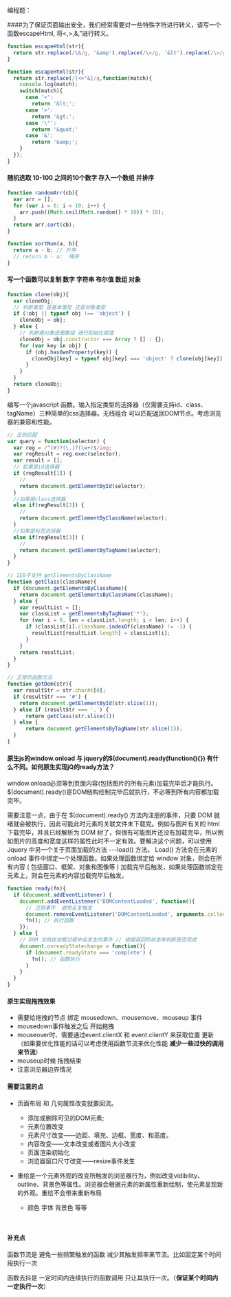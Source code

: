 编程题：

####为了保证页面输出安全，我们经常需要对一些特殊字符进行转义，请写一个函数escapeHtml, 将<,>,&,”进行转义。

```javascript
function escapeHtml(str){
  return str.replace(/\&/g, '&amp').replace(/\</g, '&lt').replace(/\>/g, '&gt').replace(/\"/g, '&quto');
}

function escapeHtml(str){
  return str.replace(/[<>"&]/g,function(match){
    console.log(match);
    switch(match){
      case '<':
        return '&lt;';
      case '>':
        return '&gt;';
      case '\"':
        return '&quot;'
      case '&':
        return '&amp;';
    }
  });
}
```



#### 随机选取 10-100 之间的10个数字 存入一个数组 并排序

```javascript
function randomArr(cb){
  var arr = [];
  for (var i = 0; i < 10; i++) {
    arr.push((Math.ceil(Math.random() * 10)) * 10);
  }
  return arr.sort(cb);
}

function sortNum(a, b){
  return a - b; // 升序
  // return b - a;  降序
}
```



#### 写一个函数可以复制  数字 字符串 布尔值 数组 对象

```javascript
function clone(obj){
  var cloneObj;
  // 判断类型 是基本类型 还是对象类型
  if (!obj || typeof obj !== 'object') {
    cloneObj = obj;
  } else {
    // 判断是对象还是数组 进行初始化赋值
    cloneObj = obj.constructor === Array ? [] : {};
    for (var key in obj) {
      if (obj.hasOwnProperty(key)) {
        cloneObj[key] = typeof obj[key] === 'object' ? clone(obj[key]) : obj[key];
      }
    }
  }
  return cloneObj;
}
```







编写一个javascript 函数。输入指定类型的选择器（仅需要支持id、class、tagName）三种简单的css选择器。无线组合 可以匹配返回DOM节点。考虑浏览器的兼容和性能。

```javascript
// 正则匹配
var query = function(selector) {
  var reg = /^(#)?(\.)?(\w+)$/img;
  var regResult = reg.exec(selector);
  var result = [];
  // 如果是id选择器
  if (regResult[1]) {
    // 
    return document.getElementById(selector);
  }
  //如果是class选择器
  else if(regResult[2]) {
 	// 
    return document.getElementByClassName(selector);
  }
  //如果是标签选择器
  else if(regResult[3]) {
    // 
    return document.getElementByTagName(selector);
  }
}

// IE8不支持 getElementsByClassName
function getClass(className){
  if (document.getElementsByClassName){
    return document.getElementsByClassName(className);    
  } else {
    var resultList = [];
    var classList = getElementsByTagName('*');
    for (var i = 0, len = classList.length; i < len; i++) {
      if (classList[i].className.indexOf(className) != -1) {
        resultList[resultList.length] = classList[i];
      }    
    }
    return resultList;
  }
}

// 正常的函数方法
function getDom(str){
  var resultStr = str.charAt[0];
  if (resultStr === '#') {
    return document.getElementById(str.slice(1));
  } else if (resultStr === '.') {
      return getClass(str.slice(1))
  } else {
      return document.getElementsByTagName(str.slice(1));
  }
}
```





#### 原生js的window.onload 与 jquery的$(document).ready(function(){}) 有什么不同。如何原生实现jQ的ready方法？

window.onload必须等到页面内容(包括图片的所有元素)加载完毕后才能执行。
$(document).ready()是DOM结构绘制完毕后就执行，不必等到所有内容都加载完毕。

需要注意一点，由于在 $(document).ready() 方法内注册的事件，只要 DOM 就绪就会被执行，因此可能此时元素的关联文件未下载完。例如与图片有关的 html 下载完毕，并且已经解析为 DOM 树了，但很有可能图片还没有加载完毕，所以例如图片的高度和宽度这样的属性此时不一定有效。要解决这个问题，可以使用 Jquery 中另一个关于页面加载的方法 ---load() 方法。 Load() 方法会在元素的 onload 事件中绑定一个处理函数。如果处理函数绑定给 window 对象，则会在所有内容 ( 包括窗口、框架、对象和图像等 ) 加载完毕后触发，如果处理函数绑定在元素上，则会在元素的内容加载完毕后触发。

```javascript
function ready(fn){
  if (document.addEventListener) {
    document.addEventListener('DOMContentLoaded', function(){
      // 注销事件  避免反复触发 
      document.removeEventListener('DOMContentLoaded', arguments.callee, false);
      fn(); // 执行函数
    });
  } else {
    // DOM 文档在加载过程中会发生的事件 // 根据返回的状态来判断是否完成
    document.onreadyStatechange = function(){
      if (document.readyState === 'complete') {
        fn(); // 函数执行    
      }   
    }
  }
}
```



#### 原生实现拖拽效果

* 需要给拖拽的节点 绑定 mousedown、mousemove、mouseup 事件
* mousedown事件触发之后 开始拖拽
* mouseover时、需要通过event.clientX 和 event.clientY 来获取位置 更新（如果要优化性能的话可以考虑使用函数节流来优化性能 **减少一些过快的调用来节流**）
* mouseup时候 拖拽结束
* 注意浏览器边界情况


#### 需要注意的点

* 页面布局 和 几何属性改变就要回流。

  * 添加或删除可见的DOM元素;
  * 元素位置改变
  * 元素尺寸改变——边距、填充、边框、宽度、和高度。
  * 内容改变——文本改变或者图片大小改变
  * 页面渲染初始化
  * 浏览器窗口尺寸改变——resize事件发生

* 重绘是一个元素外观的改变所触发的浏览器行为，例如改变vidibility、outline、背景色等属性。浏览器会根据元素的新属性重新绘制，使元素呈现新的外观。重绘不会带来重新布局

  * 颜色 字体 背景色 等等

  ​


#### 补充点

函数节流是  避免一些频繁触发的函数 减少其触发频率来节流。比如固定某个时间段执行一次

函数去抖是 一定时间内连续执行的函数调用 只让其执行一次。（**保证某个时间内一定执行一次**）















